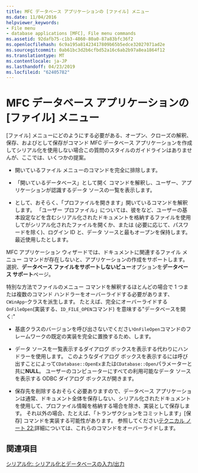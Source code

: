 ```yaml
---
title: MFC データベース アプリケーションの [ファイル] メニュー
ms.date: 11/04/2016
helpviewer_keywords:
- File menu
- database applications [MFC], File menu commands
ms.assetid: 92dafb75-c1b3-4860-80a0-87a83bfc36f2
ms.openlocfilehash: 6c9a195a81423417809b65b5edce32027071ad2e
ms.sourcegitcommit: 0ab61bc3d2b6cfbd52a16c6ab2b97a8ea1864f12
ms.translationtype: MT
ms.contentlocale: ja-JP
ms.lasthandoff: 04/23/2019
ms.locfileid: "62405782"
---
```

# <a name="file-menu-in-an-mfc-database-application"></a>MFC データベース アプリケーションの [ファイル] メニュー

[ファイル] メニューにどのようにする必要がある、オープン、クローズの解釈、保存、およびとして保存がコマンド MFC データベース アプリケーションを作成してシリアル化を使用しない場合この質問のスタイルのガイドラインはありませんが、ここでは、いくつかの提案。

- 開いているファイル メニューのコマンドを完全に排除します。

- 「開いているデータベース」として開く コマンドを解釈し、ユーザー、アプリケーションが認識するデータ ソースの一覧を表示します。

- として、おそらく、「プロファイルを開きます」開いているコマンドを解釈します。 「ユーザー プロファイル」については、彼をなど、ユーザーの基本設定などを含むシリアル化されたドキュメントを格納するファイルを使用してがシリアル化されたファイルを開くか、または (必要に応じて、パスワードを除く)、ログイン ID と、データ ソースと最もオープンを保持します。最近使用したとします。

MFC アプリケーション ウィザードでは、ドキュメントに関連するファイル メニュー コマンドが存在しないと、アプリケーションの作成をサポートします。 選択、**データベース ファイルをサポートしないビュー**オプションを**データベース サポート**ページ。

特別な方法でファイルのメニュー コマンドを解釈するほとんどの場合で 1 つまたは複数のコマンド ハンドラーをオーバーライドする必要があります、 `CWinApp`-クラスを派生します。 たとえば、完全にオーバーライドする`OnFileOpen`(実装する、`ID_FILE_OPEN`コマンド) を意味する"データベースを開く:"

- 基底クラスのバージョンを呼び出さないでください`OnFileOpen`コマンドのフレームワークの既定の実装を完全に置換するため、します。

- データ ソースを一覧表示するダイアログ ボックスを表示する代わりにハンドラーを使用します。 このようなダイアログ ボックスを表示するには呼び出すことによって`CDatabase::OpenEx`または`CDatabase::Open`パラメーターと共に**NULL**。 ユーザーのコンピューターにすべての利用可能なデータ ソースを表示する ODBC ダイアログ ボックスが開きます。

- 保存先を削除するおそらく必要ありますので、データベース アプリケーションは通常、ドキュメント全体を保存しない、シリアル化されたドキュメントを使用して、プロファイル情報を格納する場合を除き、実装として保存します。 それ以外の場合、たとえば、「トランザクションをコミットします」[保存] コマンドを実装する可能性があります。 参照してください[テクニカル ノート 22:](../mfc/tn022-standard-commands-implementation.md)詳細については、これらのコマンドをオーバーライドします。

## <a name="see-also"></a>関連項目

[シリアル化: シリアル化とデータベースの入力/出力](../mfc/serialization-serialization-vs-database-input-output.md)
